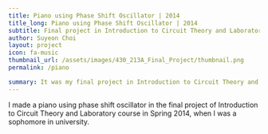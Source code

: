 ```yaml
---
title: Piano using Phase Shift Oscillator | 2014
title_long: Piano using Phase Shift Oscillator | 2014
subtitle: Final project in Introduction to Circuit Theory and Laboratory class
author: Suyeon Choi
layout: project
icon: fa-music
thumbnail_url: /assets/images/430_213A_Final_Project/thumbnail.png
permalink: /piano

summary: It was my final project in Introduction to Circuit Theory and Laboratory when I was a sophomore in university.
---
```

<div class="row" >
  <div class="6u 12u$(mobile) padding10 padding-right20 border-top" align="left">
      I made a piano using phase shift oscillator in the final project of Introduction to Circuit Theory and Laboratory course in Spring 2014, when I was a sophomore in university.
      <br>
      <br>
      <!--
      <hr class="color">
      <br>
      <h3>SUMMARY</h3>
      <br>


      <br>

      <br>
      <br>
      -->
      <hr class="color">
      <br>
      * Received the highest score in peer mutual evaluation, among 60 teams. <br>
      <br>
      <hr class="color">
      <br>
      <a href="#" class="image fit">
        <img src="{{ 'assets/images/thumbnail_430_213A_project_overview.png' | relative_url }}" alt="Overview" />
      </a>
      <br>
      <h5> Overview of Project </h5>
      <br>
  </div>
  <div class="6u 12u$(mobile) padding10 padding-left20 border-top border-left">
    <h3>ADDITIONAL MATERIAL</h3>
    <br>
    {% include youtube_embed.html id="tkr2Tk0zx28" %}
    <h5>My performance... :)</h5>
    <br>
    <a href="#" class="image fit"><img src="{{ 'assets/images/thumbnail_430_213A_project_Sound_generator.png' | relative_url }}" alt="Overview" /></a>
    <h5>Sound Generator</h5>
    <br>
    <a href="#" class="image fit"><img src="{{ 'assets/images/thumbnail_430_213A_project_mixer_synthesizer_output_stage.png' | relative_url }}" alt="Overview" /></a>
    <h5>Mixer/Synthesizer and Output stage</h5>

  </div>
</div>
